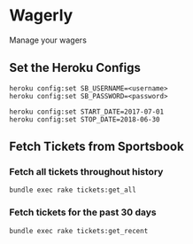 # Wagerly

Manage your wagers

## Set the Heroku Configs

```
heroku config:set SB_USERNAME=<username>
heroku config:set SB_PASSWORD=<password>

heroku config:set START_DATE=2017-07-01
heroku config:set STOP_DATE=2018-06-30
```

## Fetch Tickets from Sportsbook

### Fetch all tickets throughout history

```
bundle exec rake tickets:get_all
```

### Fetch tickets for the past 30 days


```
bundle exec rake tickets:get_recent
```
